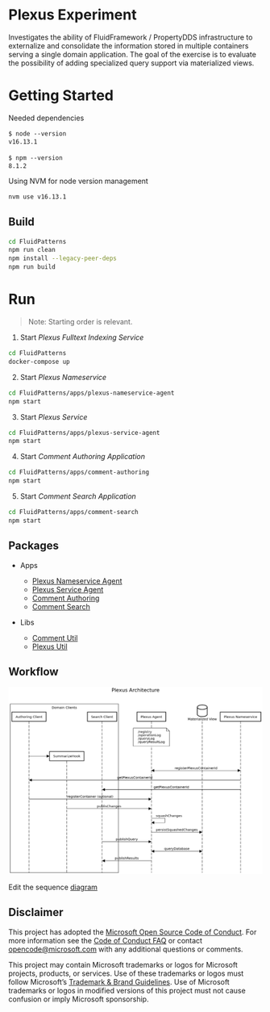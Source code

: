 # Plexus Experiment 

Investigates the ability of FluidFramework / PropertyDDS infrastructure to externalize and consolidate the information stored in multiple containers serving a single domain application. The goal of the exercise is to evaluate the possibility of adding specialized query support via materialized views. 


# Getting Started

Needed dependencies
```
$ node --version
v16.13.1

$ npm --version
8.1.2
```

Using NVM for node version management
```sh
nvm use v16.13.1
```
## Build

```sh
cd FluidPatterns
npm run clean
npm install --legacy-peer-deps
npm run build
```

# Run

> Note: Starting order is relevant.

1. Start _Plexus Fulltext Indexing Service_ 

```sh
cd FluidPatterns
docker-compose up
```

2. Start _Plexus Nameservice_

```sh
cd FluidPatterns/apps/plexus-nameservice-agent
npm start
```

3. Start _Plexus Service_

```sh
cd FluidPatterns/apps/plexus-service-agent
npm start
```

4. Start _Comment Authoring Application_

```sh
cd FluidPatterns/apps/comment-authoring
npm start
```

5. Start _Comment Search Application_

```sh
cd FluidPatterns/apps/comment-search
npm start
```

## Packages

- Apps
  - [Plexus Nameservice Agent](../../apps/plexus-nameservice-agent/)
  - [Plexus Service Agent](../../apps/plexus-service-agent/)
  - [Comment Authoring](../../apps/comment-authoring/)
  - [Comment Search](../../apps/comment-search/)

- Libs
  - [Comment Util](../../libs/comment-util/)
  - [Plexus Util](../../libs/plexus-util/)


## Workflow

![Plexus architecture](./doc/img/plexus-architecture.png)

Edit the sequence [diagram](https://sequencediagram.org/index.html#initialData=C4S2BsFMAIAUoB4FcDO0CCAnAxgCzJNsEppAFBkAOAhpqNiDQHbADmmA9kpdACIcBbaiCbQAwuBCQWKKrXqNqLDEmC4OmEa3GTpwOXRANmwaAGUkAoZoBekABIcOAawMKT5yLTw6pLMtIAJtAUNIbGSqbwkMho6Kx6ZIHUwNQARtQoMACyKZCa1JJ2wQBqUgDubkaKytGx0ABy1AKQWZgAbkbkZEwcwDAc7flwiKgYCSwAXAD0pKwgKMCYAJ4AOkzTHJT5KSAcTAAyHKzr0wCOSPnLRycbF1cASq1I4MA3FOiq6ppM2hJ+wAAtAA+ABUFistBAdkcLkmFDqY3iegAPCDEWgmi02p1sJBJnMFv1MBixPtUiJ8gBJQIfL4aLS+VGAjGNZqtfK4-EJYCk8nCJjU2lkMxeHC4JksNGsrEcjpdSY8vksAVCulqBm-SVA4Gs5FTQmLfJklWUzDQAAUW1A+0KAEoKBDrNCHE5nOjRnEJsBJpQkGlJCgxLglAlZGQ9d6PTEkd7JigLplcMHQ60EZ7xnoQbliSBCi7ShVffkUESzImULhIIEU780yKxT5-lndRn9T6-QGFrgAIqXFbpmNe5nAnP5PNFavQMqQcqTe4rXgpdKZbqRlui7wS5tTTuB3BPFAvYAoIA)

## Disclaimer

This project has adopted the [Microsoft Open Source Code of Conduct](https://opensource.microsoft.com/codeofconduct/).
For more information see the [Code of Conduct FAQ](https://opensource.microsoft.com/codeofconduct/faq/) or contact
[opencode@microsoft.com](mailto:opencode@microsoft.com) with any additional questions or comments.

This project may contain Microsoft trademarks or logos for Microsoft projects, products, or services. Use of these
trademarks or logos must follow Microsoft’s [Trademark & Brand Guidelines](https://www.microsoft.com/trademarks). Use of
Microsoft trademarks or logos in modified versions of this project must not cause confusion or imply Microsoft
sponsorship.
